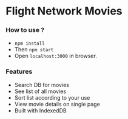 # Flight Network Movies

### How to use ?
* `npm install`
* Then `npm start`
* Open `localhost:3000` in browser.

### Features
* Search DB for movies
* See list of all movies
* Sort list according to your use
* View movie details on single page
* Built with IndexedDB